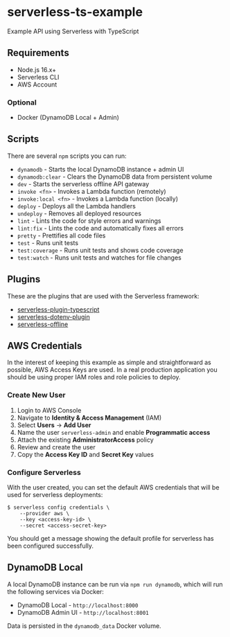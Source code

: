 # serverless-ts-example
Example API using Serverless with TypeScript

## Requirements

- Node.js 16.x+
- Serverless CLI
- AWS Account

### Optional
- Docker (DynamoDB Local + Admin)

## Scripts
There are several `npm` scripts you can run:

- `dynamodb` - Starts the local DynamoDB instance + admin UI
- `dynamodb:clear` - Clears the DynamoDB data from persistent volume
- `dev` - Starts the serverless offline API gateway
- `invoke <fn>` - Invokes a Lambda function (remotely)
- `invoke:local <fn>` - Invokes a Lambda function (locally)
- `deploy` - Deploys all the Lambda handlers
- `undeploy` - Removes all deployed resources
- `lint` - Lints the code for style errors and warnings
- `lint:fix` - Lints the code and automatically fixes all errors
- `pretty` - Prettifies all code files
- `test` - Runs unit tests
- `test:coverage` - Runs unit tests and shows code coverage
- `test:watch` - Runs unit tests and watches for file changes

## Plugins
These are the plugins that are used with the Serverless framework:

- [serverless-plugin-typescript](https://www.serverless.com/plugins/serverless-plugin-typescript)
- [serverless-dotenv-plugin](https://www.serverless.com/plugins/serverless-dotenv-plugin)
- [serverless-offline](https://www.serverless.com/plugins/serverless-offline)

## AWS Credentials
In the interest of keeping this example as simple and straightforward as possible, AWS Access Keys are used.
In a real production application you should be using proper IAM roles and role policies to deploy.

### Create New User

1. Login to AWS Console
2. Navigate to **Identity & Access Management** (IAM)
3. Select **Users** -> **Add User**
4. Name the user `serverless-admin` and enable **Programmatic access**
5. Attach the existing **AdministratorAccess** policy
6. Review and create the user
7. Copy the **Access Key ID** and **Secret Key** values

### Configure Serverless
With the user created, you can set the default AWS credentials that will be used for serverless deployments:

```shell
$ serverless config credentials \
    --provider aws \
    --key <access-key-id> \
    --secret <access-secret-key>
```

You should get a message showing the default profile for serverless has been configured successfully.

## DynamoDB Local
A local DynamoDB instance can be run via `npm run dynamodb`, which will run the following services via Docker:

- DynamoDB Local - `http://localhost:8000`
- DynamoDB Admin UI - `http://localhost:8001`

Data is persisted in the `dynamodb_data` Docker volume.
